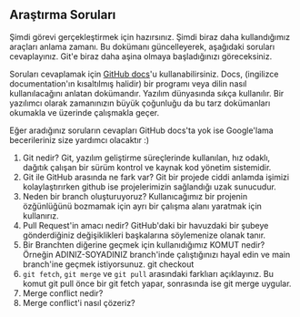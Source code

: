 ## Araştırma Soruları

Şimdi görevi gerçekleştirmek için hazırsınız. Şimdi biraz daha kullandığımız araçları anlama zamanı. Bu dokümanı güncelleyerek, aşağıdaki soruları cevaplayınız. Git'e biraz daha aşina olmaya başladığınızı göreceksiniz. 

Soruları cevaplamak için [GitHub docs](https://docs.github.com/en)'u kullanabilirsiniz. Docs, (ingilizce documentation'ın kısaltılmış halidir) bir programı veya dilin nasıl kullanılacağını anlatan dokümandır. Yazılım dünyasında sıkça kullanılır. Bir yazılımcı olarak zamanınızın büyük çoğunluğu da bu tarz dokümanları okumakla ve üzerinde çalışmakla geçer.

Eğer aradığınız soruların cevapları GitHub docs'ta yok ise Google'lama becerileriniz size yardımcı olacaktır :)

1. Git nedir?
Git, yazılım geliştirme süreçlerinde kullanılan, hız odaklı, dağıtık çalışan bir sürüm kontrol ve kaynak kod yönetim sistemidir. 
2. Git ile GitHub arasında ne fark var?
Git bir projede ciddi anlamda işimizi kolaylaştırırken github ise projelerimizin sağlandığı uzak sunucudur.
3. Neden bir branch oluşturuyoruz? 
Kullanıcağımız bir projenin özğünlüğünü bozmamak için ayrı bir çalışma alanı yaratmak için kullanırız.
4. Pull Request'in amacı nedir?
GitHub'daki bir havuzdaki bir şubeye gönderdiğiniz değişiklikleri başkalarına söylemenize olanak tanır. 
5. Bir Branchten diğerine geçmek için kullanıdığımız KOMUT nedir? Örneğin ADINIZ-SOYADINIZ branch'inde çalıştığınızı hayal edin ve main branch'ine geçmek istiyorsunuz.
git checkout
6. `git fetch`, `git merge` ve `git pull` arasındaki farklıarı açıklayınız. Bu komut git pull önce bir git fetch yapar, sonrasında ise git merge uygular. 
7. Merge conflict nedir?
8. Merge conflict'i nasıl çözeriz?
